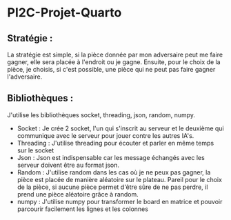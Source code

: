 # PI2C-Projet-Quarto

## Stratégie : 

La stratégie est simple, si la pièce donnée par mon adversaire peut me faire gagner, elle sera placée à l'endroit ou je gagne.  Ensuite, pour le choix de la pièce, je choisis, si c'est possible, une pièce qui ne peut pas faire gagner l'adversaire.  

## Bibliothèques : 

J'utilise les bibliothèques socket, threading, json, random, numpy. 

- Socket : Je crée 2 socket, l'un qui s'inscrit au serveur et le deuxième qui communique avec le serveur pour jouer contre les autres IA's. 
- Threading : J'utilise threading pour écouter et parler en même temps sur le socket
- Json : Json est indispensable car les message échangés avec les serveur doivent être au format json. 
- Random : J'utilise random dans les cas où je ne peux pas gagner, la pièce est placée de manière aléatoire sur le plateau.  Pareil pour le choix de la pièce, si aucune pièce permet d'être sûre de ne pas perdre, il prend une pièce aléatoire grâce à random. 
- numpy : J'utilise numpy pour transformer le board en matrice et pouvoir parcourir facilement les lignes et les colonnes 
